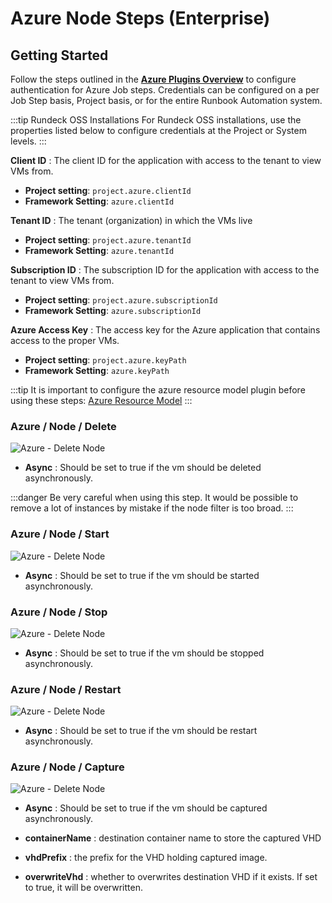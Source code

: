 # Azure Node Steps (Enterprise)

## Getting Started

Follow the steps outlined in the [**Azure Plugins Overview**](/manual/plugins/azure-plugins-overview) to configure authentication for Azure Job steps.
Credentials can be configured on a per Job Step basis, Project basis, or for the entire Runbook Automation system.

:::tip Rundeck OSS Installations
For Rundeck OSS installations, use the properties listed below to configure credentials at the Project or System levels.
:::

**Client ID**
: The client ID for the application with access to the tenant to view VMs from.

- **Project setting**: `project.azure.clientId`
- **Framework Setting**: `azure.clientId`

**Tenant ID**
: The tenant (organization) in which the VMs live

- **Project setting**: `project.azure.tenantId`
- **Framework Setting**: `azure.tenantId`

**Subscription ID**
: The subscription ID for the application with access to the tenant to view VMs from.

- **Project setting**: `project.azure.subscriptionId`
- **Framework Setting**: `azure.subscriptionId`

**Azure Access Key**
: The access key for the Azure application that contains access to the proper VMs.

- **Project setting**: `project.azure.keyPath`
- **Framework Setting**: `azure.keyPath`

:::tip
It is important to configure the azure resource model plugin before using these steps: [Azure Resource Model](/manual/projects/resource-model-sources/azure.md#azure-enterprise)
:::

### Azure / Node / Delete

![Azure - Delete Node](/assets/img/azure-node-delete.png)

- **Async**
: Should be set to true if the vm should be deleted asynchronously.

:::danger
 Be very careful when using this step.  It would be possible to remove a lot of instances by mistake if the node filter is too broad.
:::

### Azure / Node / Start

![Azure - Delete Node](/assets/img/azure-node-start.png)

- **Async**
: Should be set to true if the vm should be started asynchronously.

### Azure / Node / Stop

![Azure - Delete Node](/assets/img/azure-node-stop.png)

- **Async**
: Should be set to true if the vm should be stopped asynchronously.

### Azure / Node / Restart

![Azure - Delete Node](/assets/img/azure-node-restart.png)

- **Async**
: Should be set to true if the vm should be restart asynchronously.

### Azure / Node / Capture

![Azure - Delete Node](/assets/img/azure-node-capture2.png)

- **Async**
: Should be set to true if the vm should be captured asynchronously.

- **containerName**
: destination container name to store the captured VHD

- **vhdPrefix**
: the prefix for the VHD holding captured image.

- **overwriteVhd**
: whether to overwrites destination VHD if it exists. If set to true, it will be overwritten.
